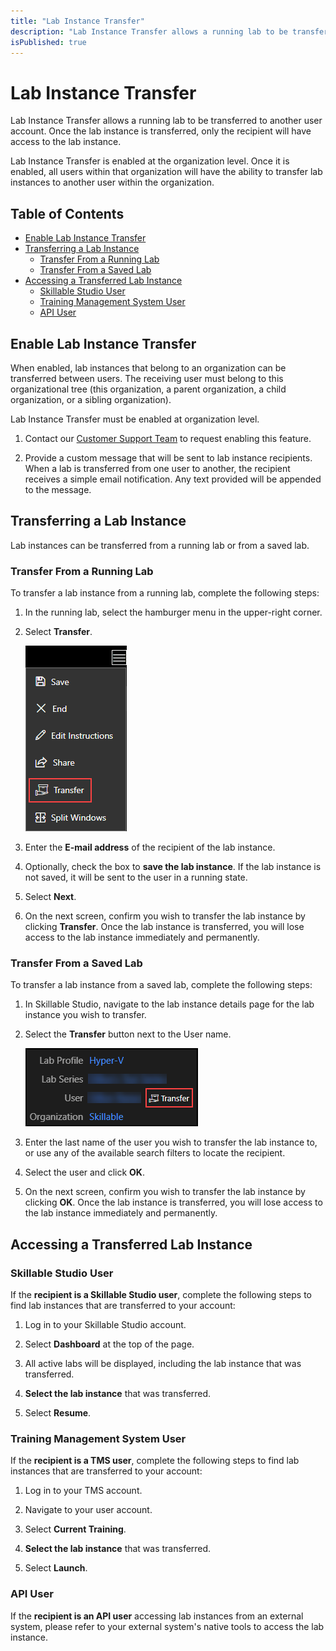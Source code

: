 ```yaml
---
title: "Lab Instance Transfer"
description: "Lab Instance Transfer allows a running lab to be transferred to another user account."
isPublished: true
---
```


# Lab Instance Transfer

Lab Instance Transfer allows a running lab to be transferred to another user account. Once the lab instance is transferred, only the recipient will have access to the lab instance. 

Lab Instance Transfer is enabled at the organization level. Once it is enabled, all users within that organization will have the ability to transfer lab instances to another user within the organization. 

## Table of Contents 

* [Enable Lab Instance Transfer](#enable-lab-instance-transfer)
* [Transferring a Lab Instance](#transferring-a-lab-instance)
  + [Transfer From a Running Lab](#transfer-from-a-running-lab)
  + [Transfer From a Saved Lab](#transfer-from-a-saved-lab)
* [Accessing a Transferred Lab Instance](#accessing-a-transferred-lab-instance)
  + [Skillable Studio User](#skillable-studio-user)
  + [Training Management System User](#training-management-system-user)
  + [API User](#api-user)

## Enable Lab Instance Transfer

When enabled, lab instances that belong to an organization can be transferred between users. The receiving user must belong to this organizational tree (this organization, a parent organization, a child organization, or a sibling organization).

Lab Instance Transfer must be enabled at organization level. 

1. Contact our [Customer Support Team](https://skill.info/support) to request enabling this feature.  

1. Provide a custom message that will be sent to lab instance recipients. When a lab is transferred from one user to another, the recipient receives a simple email notification. Any text provided will be appended to the message. 

## Transferring a Lab Instance

Lab instances can be transferred from a running lab or from a saved lab. 

### Transfer From a Running Lab 

To transfer a lab instance from a running lab, complete the following steps: 

1. In the running lab, select the hamburger menu in the upper-right corner. 

1. Select **Transfer**.

    ![Transfer from a running lab instance](images/transfer-from-running-instance.png)

1. Enter the **E-mail address** of the recipient of the lab instance. 

1. Optionally, check the box to **save the lab instance**. If the lab instance is not saved, it will be sent to the user in a running state. 

1. Select **Next**. 

1. On the next screen, confirm you wish to transfer the lab instance by clicking **Transfer**. Once the lab instance is transferred, you will lose access to the lab instance immediately and permanently. 

### Transfer From a Saved Lab 

To transfer a lab instance from a saved lab, complete the following steps: 

1. In Skillable Studio, navigate to the lab instance details page for the lab instance you wish to transfer. 

1. Select the **Transfer** button next to the User name. 

    ![Transfer from a saved lab instance](images/transfer-from-a-saved-instance.png)

1. Enter the last name of the user you wish to transfer the lab instance to, or use any of the available search filters to locate the recipient. 

1. Select the user and click **OK**.

1. On the next screen, confirm you wish to transfer the lab instance by clicking **OK**. Once the lab instance is transferred, you will lose access to the lab instance immediately and permanently. 

## Accessing a Transferred Lab Instance

### Skillable Studio User

If the **recipient is a Skillable Studio user**, complete the following steps to find lab instances that are transferred to your account: 

1. Log in to your Skillable Studio account. 

1. Select **Dashboard** at the top of the page. 

1. All active labs will be displayed, including the lab instance that was transferred. 

1. **Select the lab instance** that was transferred. 

1. Select **Resume**. 

### Training Management System User

If the **recipient is a TMS user**, complete the following steps to find lab instances that are transferred to your account: 

1. Log in to your TMS account. 

1. Navigate to your user account.

1. Select **Current Training**.

1. **Select the lab instance** that was transferred. 

1. Select **Launch**. 

### API User

If the **recipient is an API user** accessing lab instances from an external system, please refer to your external system's native tools to access the lab instance.
